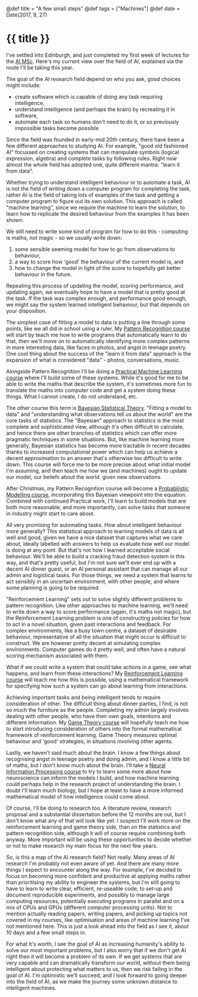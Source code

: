 @def title = "A few small steps"
@def tags = ["Machines"]
@def date = Date(2017, 9, 27)

# {{ title }}

I've settled into Edinburgh, and just completed my first week of lectures for the
[AI MSc](http://www.ed.ac.uk/studying/postgraduate/degrees/index.php?r=site/view&id=107).
Here's my current view over the field of AI, explained via the route I'll be taking this year.

The goal of the AI research field depend on who you ask, good choices might include:
- create software which is capable of doing any task requiring intelligence,
- understand intelligence (and perhaps the brain) by recreating it in software,
- automate each task so humans don't need to do it, or so previously impossible tasks
become possible

Since the field was founded in early-mid 20th century, there have been a few different
approaches to studying AI. For example, "good old fashioned AI" focussed on creating systems
that can manipulate symbols (logical expression, algebra) and complete tasks by following
rules. Right now almost the whole field has adopted one, quite different mantra: "learn it
from data".

Whether trying to understand intelligent behaviour or to automate a task, AI is not the
field of writing down a computer program for completing the task, rather AI is the field
of taking lots of examples of the task and getting a computer program to figure out its own
solution. This approach is called "machine learning", since we require the machine to learn
the solution, to learn how to replicate the desired behaviour from the examples it has been
shown.

We still need to write some kind of program for how to do this - computing is maths, not
magic - so we usually write down:
1. some sensible seeming model for how to go from observations to behaviour,
2. a way to score how 'good' the behaviour of the current model is, and
3. how to change the model in light of the score to hopefully get better behaviour in
the future.

Repeating this process of updating the model, scoring performance, and updating again,
we eventually hope to have a model that is pretty good at the task. If the task was
complex enough, and performance good enough, we might say the system learned intelligent
behaviour, but that depends on your disposition.

The simplest case of fitting a model to data is putting a line through some points, like
we all did in school using a ruler. My
[Pattern Recognition course](http://www.inf.ed.ac.uk/teaching/courses/mlpr/2017/notes/w1a_intro.html)
will start by teach me how to write programs that automatically learn to do that, then we'll
move on to automatically identifying more complex patterns in more interesting data, like faces
in photos, and angst in teenage poetry. One cool thing about the success of the "learn it
from data" approach is the expansion of what is considered "data" - photos, conversations,
music.

Alongside Pattern Recognition I'll be doing a
[Practical Machine Learning course](http://www.inf.ed.ac.uk/teaching/courses/mlp/index.html)
where I'll build some of these systems. While it's good for me to be able to write the maths
that describe the system, it's sometimes more fun to translate the maths into computer code and
get a system doing these things. What I cannot create, I do not understand, etc.

The other course this term is
[Bayesian Statistical Theory](http://www.drps.ed.ac.uk/17-18/dpt/cxmath11177.htm).
"Fitting a model to data" and "understanding what observations tell us about the world" are
the core tasks of statistics. The "Bayesian" approach to statistics is the most complete and
sophisticated view, although it's often difficult to calculate, and hence there are other branches
of statistics which can offer more pragmatic techniques in some situations. But, like machine
learning more generally, Bayesian statistics has become more tractable in recent decades thanks
to increased computational power which can help us achieve a decent approximation to an answer
that's otherwise too difficult to write down. This course will force me to be more precise about
what initial model I'm assuming, and then teach me how we (and machines) ought to update our
model, our beliefs about the world. given new observations.

After Christmas, my Pattern Recognition course will become a
[Probabilistic Modelling course](http://www.drps.ed.ac.uk/17-18/dpt/cxinfr11134.htm),
incorporating this Bayesian viewpoint into the equation. Combined with continued Practical
work, I'll learn to build models that are both more reasonable, and more importantly, can
solve tasks that someone in industry might start to care about.

All very promising for automating tasks. How about intelligent behaviour more generally? This
statistical approach to learning models of data is all well and good, given we have a nice
dataset that captures what we care about, ideally labelled with answers to help us evaluate
how well our model is doing at any point. But that's not how I learned acceptable social
behaviour. We'll be able to build a cracking fraud detection system in this way, and that's
pretty useful, but I'm not sure we'll ever end up with a decent AI dinner guest, or an AI
personal assistant that can manage all our admin and logistical tasks. For those things, we
need a system that learns to act sensibly in an uncertain environment, with other people,
and where some planning is going to be required.

"Reinforcement Learning" sets out to solve slightly different problems to pattern recognition.
Like other approaches to machine learning, we'll need to write down a way to score performance
(again, it's maths not magic), but the Reinforcement Learning problem is one of constructing
policies for how to act in a novel situation, given past interactions and feedback. For complex
environments, like a busy town centre, a dataset of desirable behaviour, representative of all
the situation that might occur is difficult to construct. We are however pretty decent at
simulating complex environments. Computer games do it pretty well, and often have a natural
scoring mechanism associated with them.

What if we could write a system that could take actions in a game, see what happens, and learn
from these interactions? My
[Reinforcement Learning course](http://www.drps.ed.ac.uk/17-18/dpt/cxinfr11010.htm)
will teach me how this is possible, using a mathematical framework for specifying how such a
system can go about learning from interactions.

Achieving important tasks and being intelligent tends to require consideration of other. The
difficult thing about dinner parties, I find, is not so much the furniture as the people.
Completing my admin largely involves dealing with other people, who have their own goals,
intentions and different information. My
[Game Theory course](http://www.drps.ed.ac.uk/17-18/dpt/cxinfr11020.htm) will hopefully teach
me how to start introducing consideration of others into the formal mathematical framework of
reinforcement learning. Game Theory measures optimal behaviour and 'good' strategies, in
situations involving other agents.

Lastly, we haven't said much about the brain. I know a few things about recognising angst in
teenage poetry and doing admin, and I know a little bit of maths, but I don't know much about the
brain. I'll take a
[Neural Information Processing course](http://www.inf.ed.ac.uk/teaching/courses/nip/)
to try to learn some more about how neuroscience can inform the models I build, and how machine
learning could perhaps help in the research project of understanding the brain. I doubt I'll learn
much biology, but I hope at least to have a more informed mathematical model of how intelligence
could come about.

Of course, I'll be doing to research too. A literature review, research proposal and a substantial
dissertation before the 12 months are out, but I don't know what any of that will look like yet.
I suspect I'll work more on the reinforcement learning and game theory side, than on the statistics
and pattern recognition side, although it will of course require combining both anyway. More
important will be using these opportunities to decide whether or not to make research my main
focus for the next few years.

So, is this a map of the AI research field? Not really. Many areas of AI research I'm probably not
even aware of yet. And there are many more things I expect to encounter along the way. For example,
I've decided to focus on becoming more confident and productive at applying maths rather than
prioritising my ability to engineer the systems, but I'm still going to have to learn to write
clear, efficient, re-useable code, to set-up and document reproducible experiments, and possibly
to manage large computing resources, potentially executing programs in parallel and on a mix of
CPUs and GPUs (different computer processing units). Not to mention actually reading papers,
writing papers, and picking up topics not covered in my courses, like optimisation and areas of
machine learning I've not mentioned here. This is just a look ahead into the field as I see it,
about 10 days and a few small steps in.

For what it's worth, I see the goal of AI as increasing humanity's ability to solve our most
important problems, but I also worry that if we don't get AI right then it will become a problem
of its own. If we get systems that are very capable and can dramatically transform our world,
without them being intelligent about protecting what matters to us, then we risk failing in the
goal of AI. I'm optimistic we’ll succeed, and I look forward to going deeper into the field of AI,
as we make the journey some unknown distance to intelligent machines.
